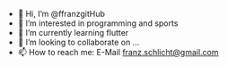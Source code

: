 - 👋 Hi, I’m @ffranzgitHub
- 👀 I’m interested in programming and sports
- 🌱 I’m currently learning flutter
- 💞️ I’m looking to collaborate on ...
- 📫 How to reach me: E-Mail franz.schlicht@gmail.com

